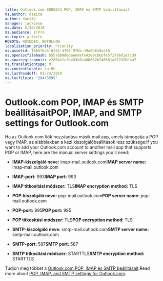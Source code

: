 ```yaml
---
title: Outlook.com 8000043 POP, IMAP és SMTP beállításait
ms.author: daeite
author: daeite
manager: jackiesm
ms.date: 5/30/2018
ms.audience: ITPro
ms.topic: article
ROBOTS: NOINDEX, NOFOLLOW
localization_priority: Priority
ms.assetid: 16b5fbc6-6f45-4707-97bb-49a9b610ac56
ms.openlocfilehash: b5b7609d6daee9afe43e9cb6bfe5f2766d1e7c39
ms.sourcegitcommit: e2864efcfb493b6e46b662b746661a61232bdba7
ms.translationtype: MT
ms.contentlocale: hu-HU
ms.lasthandoff: 01/24/2019
ms.locfileid: "29473599"
---
```

# <a name="pop-imap-and-smtp-settings-for-outlookcom"></a><span data-ttu-id="56f37-102">Outlook.com POP, IMAP és SMTP beállításait</span><span class="sxs-lookup"><span data-stu-id="56f37-102">POP, IMAP, and SMTP settings for Outlook.com</span></span>

<span data-ttu-id="56f37-103">Ha az Outlook.com fiók hozzáadása másik mail app, amely támogatja a POP vagy IMAP, az alábbiakban a kézi kiszolgálóbeállítások lesz szüksége:</span><span class="sxs-lookup"><span data-stu-id="56f37-103">If you want to add your Outlook.com account to another mail app that supports POP or IMAP, here are the manual server settings you'll need:</span></span>
  
- <span data-ttu-id="56f37-104">**IMAP-kiszolgáló neve:** imap-mail.outlook.com</span><span class="sxs-lookup"><span data-stu-id="56f37-104">**IMAP server name:** imap-mail.outlook.com</span></span> 
    
- <span data-ttu-id="56f37-105">**IMAP-port:** 993</span><span class="sxs-lookup"><span data-stu-id="56f37-105">**IMAP port:** 993</span></span> 
    
- <span data-ttu-id="56f37-106">**IMAP titkosítási módszer:** TLS</span><span class="sxs-lookup"><span data-stu-id="56f37-106">**IMAP encryption method:** TLS</span></span> 
    
- <span data-ttu-id="56f37-107">**POP-kiszolgáló neve:** pop-mail.outlook.com</span><span class="sxs-lookup"><span data-stu-id="56f37-107">**POP server name:** pop-mail.outlook.com</span></span> 
    
- <span data-ttu-id="56f37-108">**POP-port:** 995</span><span class="sxs-lookup"><span data-stu-id="56f37-108">**POP port:** 995</span></span> 
    
- <span data-ttu-id="56f37-109">**POP titkosítási módszer:** TLS</span><span class="sxs-lookup"><span data-stu-id="56f37-109">**POP encryption method:** TLS</span></span> 
    
- <span data-ttu-id="56f37-110">**SMTP-kiszolgáló neve:** smtp-mail.outlook.com</span><span class="sxs-lookup"><span data-stu-id="56f37-110">**SMTP server name:** smtp-mail.outlook.com</span></span> 
    
- <span data-ttu-id="56f37-111">**SMTP-port:** 587</span><span class="sxs-lookup"><span data-stu-id="56f37-111">**SMTP port:** 587</span></span> 
    
- <span data-ttu-id="56f37-112">**SMTP titkosítási módszer:** STARTTLS</span><span class="sxs-lookup"><span data-stu-id="56f37-112">**SMTP encryption method:** STARTTLS</span></span> 
    
<span data-ttu-id="56f37-113">Tudjon meg többet a [Outlook.com POP, IMAP és SMTP beállításait](https://go.microsoft.com/fwlink/p/?linkid=2001402&amp;clcid=0x409).</span><span class="sxs-lookup"><span data-stu-id="56f37-113">Read more about [POP, IMAP, and SMTP settings for Outlook.com](https://go.microsoft.com/fwlink/p/?linkid=2001402&amp;clcid=0x409).</span></span>
  

